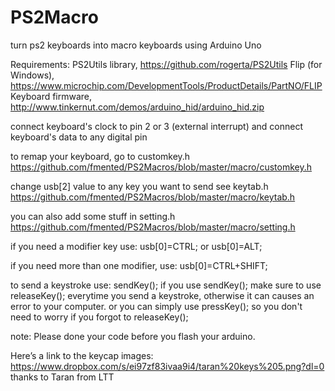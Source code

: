 # PS2Macro
turn ps2 keyboards into macro keyboards using Arduino Uno

Requirements:
    PS2Utils library,
    https://github.com/rogerta/PS2Utils
    Flip (for Windows),
    https://www.microchip.com/DevelopmentTools/ProductDetails/PartNO/FLIP
    Keyboard firmware,
    http://www.tinkernut.com/demos/arduino_hid/arduino_hid.zip

connect keyboard's clock to pin 2 or 3 (external interrupt)
and connect keyboard's data to any digital pin

to remap your keyboard, go to customkey.h
https://github.com/fmented/PS2Macros/blob/master/macro/customkey.h

change usb[2] value to any key you want to send
see keytab.h
https://github.com/fmented/PS2Macros/blob/master/macro/keytab.h

you can also add some stuff in setting.h
https://github.com/fmented/PS2Macros/blob/master/macro/setting.h

if you need a modifier key use:
usb[0]=CTRL; or usb[0]=ALT;

if you need more than one modifier, use:
usb[0]=CTRL+SHIFT;

to send a keystroke use:
sendKey();
if you use sendKey(); make sure to use releaseKey(); everytime you send a keystroke, 
otherwise it can causes an error to your computer.
or you can simply use pressKey(); so you don't need to worry if you forgot to releaseKey(); 

note: Please done your code before you flash your arduino.


Here’s a link to the keycap images:
https://www.dropbox.com/s/ei97zf83ivaa9i4/taran%20keys%205.png?dl=0
thanks to Taran from LTT

      
   

